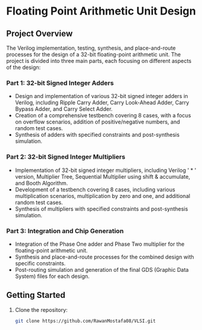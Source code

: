 # Floating Point Arithmetic Unit Design

## Project Overview

The Verilog implementation, testing, synthesis, and place-and-route processes for the design of a 32-bit floating-point arithmetic unit. The project is divided into three main parts, each focusing on different aspects of the design:

### Part 1: 32-bit Signed Integer Adders
- Design and implementation of various 32-bit signed integer adders in Verilog, including Ripple Carry Adder, Carry Look-Ahead Adder, Carry Bypass Adder, and Carry Select Adder.
- Creation of a comprehensive testbench covering 8 cases, with a focus on overflow scenarios, addition of positive/negative numbers, and random test cases.
- Synthesis of adders with specified constraints and post-synthesis simulation.

### Part 2: 32-bit Signed Integer Multipliers
- Implementation of 32-bit signed integer multipliers, including Verilog ' * ' version, Multiplier Tree, Sequential Multiplier using shift & accumulate, and Booth Algorithm.
- Development of a testbench covering 8 cases, including various multiplication scenarios, multiplication by zero and one, and additional random test cases.
- Synthesis of multipliers with specified constraints and post-synthesis simulation.

### Part 3: Integration and Chip Generation
- Integration of the Phase One adder and Phase Two multiplier for the floating-point arithmetic unit.
- Synthesis and place-and-route processes for the combined design with specific constraints.
- Post-routing simulation and generation of the final GDS (Graphic Data System) files for each design.


## Getting Started

1. Clone the repository:
   ```bash
   git clone https://github.com/RawanMostafa08/VLSI.git
